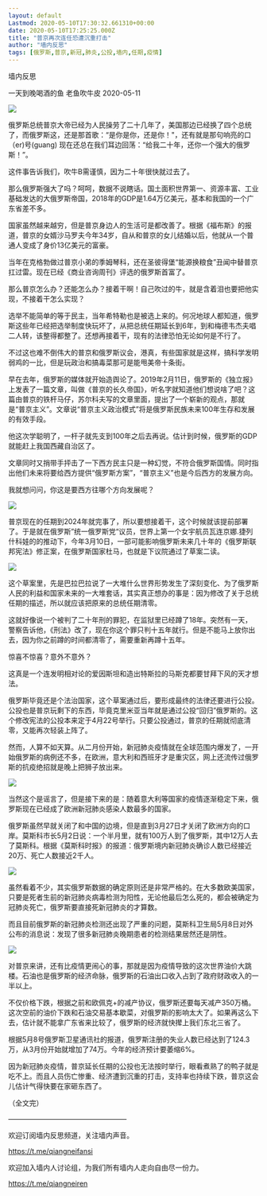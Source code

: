 ```yaml
---
layout: default
Lastmod: 2020-05-10T17:30:32.661310+00:00
date: 2020-05-10T17:25:25.000Z
title: "普京再次连任恐遭沉重打击"
author: "墙内反思"
tags: [俄罗斯,普京,新冠,肺炎,公投,墙内,任期,疫情]
---
```


墙内反思  

一天到晚喝酒的鱼 老鱼吹牛皮 2020-05-11

![](https://images.weserv.nl/?url=https%3A//mmbiz.qpic.cn/mmbiz_jpg/zlJECpmC4d0354pJbWnHlQZUMnBmWPicDkSjNxibLcvbTT364cbZdbJ5345seNLo2gHeJ6TkDzb8o7kiba2sUbDeQ/640%3Fwx_fmt%3Djpeg%26wxfrom%3D5%26wx_lazy%3D1%26wx_co%3D1)

俄罗斯总统普京大帝已经为人民操劳了二十几年了，美国那边已经换了四个总统了，而俄罗斯这，还是那首歌：“是你是你，还是你！"，还有就是那句响亮的口（er)号(guang) 现在还总在我们耳边回荡：“给我二十年，还你一个强大的俄罗斯！”。

这件事告诉我们，吹牛B需谨慎，因为二十年很快就过去了。

那么俄罗斯强大了吗？呵呵，数据不说瞎话。国土面积世界第一、资源丰富、工业基础发达的大俄罗斯帝国，2018年的GDP是1.64万亿美元，基本和我国的一个广东省差不多。

国家虽然越来越穷，但是普京身边人的生活可是都改善了。根据《福布斯》的报道，普京的女婿沙马罗夫今年34岁，自从和普京的女儿结婚以后，他就从一个普通人变成了身价13亿美元的富豪。

当年在克格勃做过普京小弟的季姆琴科，还在圣彼得堡“能源换粮食”丑闻中替普京扛过雷。现在已经《商业咨询周刊》评选的俄罗斯首富了。

那么普京怎么办？还能怎么办？接着干啊！自己吹过的牛，就是含着泪也要把他实现，不接着干怎么实现？

选举不能简单的等于民主，当年希特勒也是被选上来的。何况地球人都知道，俄罗斯这些年已经把选举制度快玩坏了，从把总统任期延长到6年，到和梅德韦杰夫唱二人转，该整得都整了。还想再接着干，现有的法律恐怕无论如何是不行了。

不过这也难不倒伟大的普京和俄罗斯议会，港真，有些国家就是这样，搞科学发明弱鸡的一比，但是玩政治和搞毒菜那可是能甩美帝十条街。

早在去年，俄罗斯的媒体就开始造舆论了。2019年2月11日，俄罗斯的《独立报》上发表了一篇文章，叫做《普京的长久帝国》，听名字就知道他们想说啥了吧？这篇由普京的铁杆马仔，苏尔科夫写的文章里面，提出了一个崭新的观点，那就是“普京主义”。文章说“普京主义政治模式”将是俄罗斯民族未来100年生存和发展的有效手段。

他这次学聪明了，一杆子就先支到100年之后去再说。估计到时候，俄罗斯的GDP就能赶上我国西藏自治区了。

文章同时又捎带手抨击了一下西方民主只是一种幻觉，不符合俄罗斯国情。同时指出他们未来将要给西方提供“俄罗斯方案”，“普京主义”也是今后西方的发展方向。

我就想问问，你这是要西方往哪个方向发展呢？

![](https://images.weserv.nl/?url=https%3A//mmbiz.qpic.cn/mmbiz_jpg/zlJECpmC4d0354pJbWnHlQZUMnBmWPicD6lG4yhVom8EL9NZDcv1CvrwXLwnBIrIiah3fBj8fJTPaI7ZC9txU7Cw/640%3Fwx_fmt%3Djpeg%26wxfrom%3D5%26wx_lazy%3D1%26wx_co%3D1)

普京现在的任期到2024年就完事了，所以要想接着干，这个时候就该提前部署了。于是就在俄罗斯”统一俄罗斯党“议员，世界上第一个女宇航员瓦连京娜.捷列什科娃的的推动下，今年3月10日，一部可能影响俄罗斯未来几十年的《俄罗斯联邦宪法》修正案，在俄罗斯国家杜马，也就是下议院通过了草案二读。

![](https://images.weserv.nl/?url=https%3A//mmbiz.qpic.cn/mmbiz_jpg/zlJECpmC4d0354pJbWnHlQZUMnBmWPicDIQUkRaxtRevJcQPmtZPtsyerTKHIIFspZxMZWKoqDqjVKtCAsKR9EA/640%3Fwx_fmt%3Djpeg%26wxfrom%3D5%26wx_lazy%3D1%26wx_co%3D1)

这个草案里，先是巴拉巴拉说了一大堆什么世界形势发生了深刻变化、为了俄罗斯人民的利益和国家未来的一大堆套话，其实真正想办的事是：因为修改了关于总统任期的描述，所以就应该把原来的总统任期清零。

这就好像说一个被判了二十年刑的罪犯，在监狱里已经蹲了18年。突然有一天，警察告诉他，《刑法》改了，现在你这个罪只判十五年就行。但是不能马上放你出去，因为你之前蹲的时间都清零了，需要重新再蹲十五年。

惊喜不惊喜？意外不意外？

这真是一个连发明相对论的爱因斯坦和造出特斯拉的马斯克都要甘拜下风的天才想法。

俄罗斯毕竟还是个法治国家，这个草案通过后，要形成最终的法律还要进行公投。公投也是普京玩剩下的东西，毕竟克里米亚当年就是通过公投“回归”俄罗斯的。这个修改宪法的公投本来定于4月22号举行。只要公投通过，普京的任期就彻底清零，又能再次轻装上阵了。

然而，人算不如天算。从二月份开始，新冠肺炎疫情就在全球范围内爆发了，一开始俄罗斯的病例还不多，在欧洲，意大利和西班牙才是重灾区，网上还流传过俄罗斯的抗疫绝招就是晚上把狮子放出来。

![](https://images.weserv.nl/?url=https%3A//mmbiz.qpic.cn/mmbiz_jpg/zlJECpmC4d0354pJbWnHlQZUMnBmWPicD939sIQtJc58ZUCAWAaMfLNdKhp7QL06ljw3KZHjffaSYQ3aMQibeykQ/640%3Fwx_fmt%3Djpeg%26wxfrom%3D5%26wx_lazy%3D1%26wx_co%3D1)

当然这个是谣言了，但是接下来的是：随着意大利等国家的疫情逐渐稳定下来，俄罗斯现在已经成了欧洲新冠肺炎感染人数最多的国家。

俄罗斯虽然早就关闭了和中国的边境，但是直到3月27日才关闭了欧洲方向的口岸。莫斯科市长5月2日说：一个半月里，就有100万人到了俄罗斯，其中12万人去了莫斯科。根据《莫斯科时报》的报道：俄罗斯境内新冠肺炎确诊人数已经接近20万、死亡人数接近2千人。

![](https://images.weserv.nl/?url=https%3A//mmbiz.qpic.cn/mmbiz_jpg/zlJECpmC4d0354pJbWnHlQZUMnBmWPicDibAmNGJUcWBhBSJjM6P1pOuaACS0bRiaEjnwGfphLrSUte47EiaicgOiaPA/640%3Fwx_fmt%3Djpeg%26wxfrom%3D5%26wx_lazy%3D1%26wx_co%3D1)

虽然看着不少，其实俄罗斯数据的确定原则还是非常严格的。在大多数欧美国家，只要是死者生前的新冠肺炎病毒检测为阳性，无论他最后怎么死的，都会被确定为冠肺炎死亡，俄罗斯要直接死新冠肺炎的才算数。

而且目前俄罗斯的新冠肺炎检测还出现了严重的问题，莫斯科卫生局5月8日对外公布的消息说：发现了很多新冠肺炎晚期患者的检测结果居然还是阴性。

![](https://images.weserv.nl/?url=https%3A//mmbiz.qpic.cn/mmbiz_jpg/zlJECpmC4d0354pJbWnHlQZUMnBmWPicDWsydVAENe8RMltIGOB2y2pKt15CaBiarPTDibWiaHCrFT9vlTPgaicBbRQ/640%3Fwx_fmt%3Djpeg%26wxfrom%3D5%26wx_lazy%3D1%26wx_co%3D1)

对普京来讲，还有比疫情更闹心的事，那就是因为疫情导致的这次世界油价大跳楼。石油也是俄罗斯的经济命脉，俄罗斯的石油出口收入占到了政府财政收入的一半以上。

不仅价格下跌，根据之前和欧佩克+的减产协议，俄罗斯还要每天减产350万桶。这次空前的油价下跌和石油交易基本歇菜，对俄罗斯的影响太大了。如果再这么下去，估计就不能拿广东省来比较了，俄罗斯的经济就快撵上我们东北三省了。

根据5月8号俄罗斯卫星通讯社的报道，俄罗斯注册的失业人数已经达到了124.3万，从3月份开始就增加了74万。今年的经济预计要萎缩6%。

因为新冠肺炎疫情，普京延长任期的公投也无法按时举行，眼看煮熟了的鸭子就是吃不上。而且人员伤亡惨重、经济遭到沉重的打击，支持率也持续下跌，普京这会儿估计气得快要在家砸东西了。

（全文完）

—————————————————

欢迎订阅墙内反思频道，关注墙内声音。 

https://t.me/qiangneifansi

欢迎加入墙内人讨论组，为我们所有墙内人走向自由尽一份力。

https://t.me/qiangneiren

